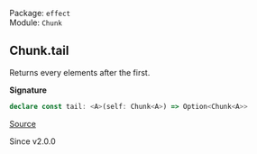 Package: `effect`<br />
Module: `Chunk`<br />

## Chunk.tail

Returns every elements after the first.

**Signature**

```ts
declare const tail: <A>(self: Chunk<A>) => Option<Chunk<A>>
```

[Source](https://github.com/Effect-TS/effect/tree/main/packages/effect/src/Chunk.ts#L1115)

Since v2.0.0